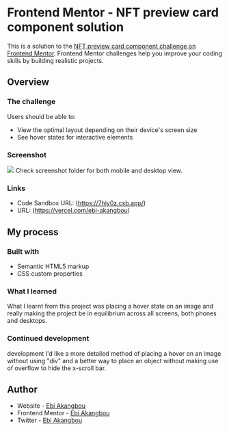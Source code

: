 # Frontend Mentor - NFT preview card component solution

This is a solution to the [NFT preview card component challenge on Frontend Mentor](https://www.frontendmentor.io/challenges/nft-preview-card-component-SbdUL_w0U). Frontend Mentor challenges help you improve your coding skills by building realistic projects. 

## Overview

### The challenge

Users should be able to:

- View the optimal layout depending on their device's screen size
- See hover states for interactive elements

### Screenshot

![](./screenshot.jpg)
Check screenshot folder for both mobile and desktop view.

### Links

- Code Sandbox URL: (https://7hiy0z.csb.app/)
-  URL: (https://vercel.com/ebi-akangbou)

## My process

### Built with

- Semantic HTML5 markup
- CSS custom properties

### What I learned

What I learnt from this project was placing a hover state on an image and really making the project be in equilibrium across all screens, both phones and desktops. 


### Continued development

development I'd like a more detailed method of placing a hover on an image without using "div" and a better way to place an object without making use of overflow to hide the x-scroll bar.

## Author

- Website - [Ebi Akangbou](https://vercel.com/ebi-akangbou)
- Frontend Mentor - [Ebi Akangbou](https://www.frontendmentor.io/profile/yourusername)
- Twitter - [Ebi Akangbou](https://www.twitter.com/EAkangbou)
